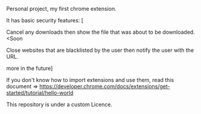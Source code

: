 Personal project, my first chrome extension.

It has basic security features: [

Cancel any downloads then show the file that was about to be downloaded. <Soon 

Close websites that are blacklisted by the user then notify the user with the URL.

more in the future]

If you don't know how to import extensions and use them, read this document => https://developer.chrome.com/docs/extensions/get-started/tutorial/hello-world

This repository is under a custom Licence.
